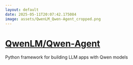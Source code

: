 ```yaml
---
layout: default
date: 2025-05-11T20:07:42.175084
image: assets/QwenLM_Qwen-Agent_cropped.png
---
```


# [QwenLM/Qwen-Agent](https://github.com/QwenLM/Qwen-Agent)

Python framework for building LLM apps with Qwen models
